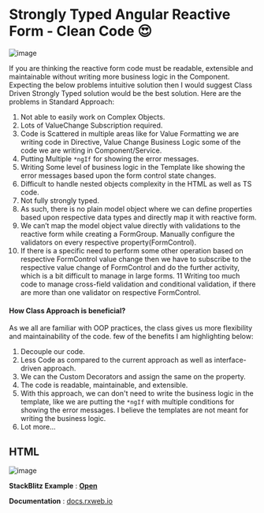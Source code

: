 # Strongly Typed Angular Reactive Form - Clean Code 😍
![image](https://user-images.githubusercontent.com/20392302/84733287-73840b00-afbb-11ea-9c8c-c2de3207f1bf.png)

If you are thinking the reactive form code must be readable, extensible and maintainable without writing more business logic in the Component. Expecting the below problems intuitive solution then I would suggest Class Driven Strongly Typed solution would be the best solution.
Here are the problems in Standard Approach:
1. Not able to easily work on Complex Objects.
2. Lots of ValueChange Subscription required.
3. Code is Scattered in multiple areas like for Value Formatting we are writing code in Directive, Value Change Business Logic some of the code we are writing in Component/Service.
4. Putting Multiple ```*ngIf``` for showing the error messages.
5. Writing Some level of business logic in the Template like showing the error messages based upon the form control state changes.
6. Difficult to handle nested objects complexity in the HTML as well as TS code.
7. Not fully strongly typed.
8. As such, there is no plain model object where we can define properties based upon respective data types and directly map it with reactive form.
9. We can’t map the model object value directly with validations to the reactive form while creating a FormGroup.
Manually configure the validators on every respective property(FormControl).
10. If there is a specific need to perform some other operation based on respective FormControl value change then we have to subscribe to the respective value change of FormControl and do the further activity, which is a bit difficult to manage in large forms.
11 Writing too much code to manage cross-field validation and conditional validation, if there are more than one validator on respective FormControl.

#### How Class Approach is beneficial?
As we all are familiar with OOP practices, the class gives us more flexibility and maintainability of the code. few of the benefits I am highlighting below:

1. Decouple our code.
2. Less Code as compared to the current approach as well as interface-driven approach.
3. We can the Custom Decorators and assign the same on the property.
4. The code is readable, maintainable, and extensible.
5. With this approach, we can don't need to write the business logic in the template, like we are putting the ```*ngIf``` with multiple conditions for showing the error messages. I believe the templates are not meant for writing the business logic.
6. Lot more...

## HTML
![image](https://user-images.githubusercontent.com/20392302/84733000-b7c2db80-afba-11ea-8188-a5a1f8b1dfa8.png)

**StackBlitz Example** : [**Open**](https://stackblitz.com/edit/strongly-typed-reactive-form?file=src%2Fapp%2Fstrongly-typed-reactive-form%2Fstrongly-typed-reactive-form.component.ts)

**Documentation** : [docs.rxweb.io](https://docs.rxweb.io)



